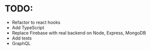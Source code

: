 # TODO:

- Refactor to react hooks
- Add TypeScript
- Replace Firebase with real backend on Node, Express, MongoDB
- Add tests
- GraphQL